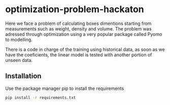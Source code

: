 # optimization-problem-hackaton
Here we face a problem of calculating boxes dimentions starting from measurements such as weight, density and volume.
The problem was adressed through optimization using a very popular package called Pyomo to modelling. 

There is a code in charge of the training using historical data, as soon as we have the coeficients, 
the linear model is tested with another portion of unseen data. 

## Installation
Use the package manager pip to install the requirements

```bash 
pip install -r requirements.txt
```


